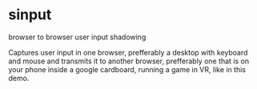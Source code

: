 # sinput
browser to browser user input shadowing

Captures user input in one browser, prefferably a desktop with keyboard and mouse and transmits it to another browser, prefferably one that is on your phone inside a google cardboard, running a game in VR, like in this demo.
